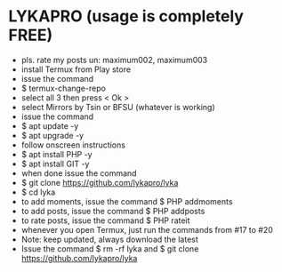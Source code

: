 # LYKAPRO (usage is completely FREE)
- pls. rate my posts un: maximum002, maximum003
- install Termux from Play store
- issue the command
- $ termux-change-repo
- select all 3 then press < Ok >
- select Mirrors by Tsin or BFSU (whatever is working)
- issue the command
- $ apt update -y
- $ apt upgrade -y
- follow onscreen instructions
- $ apt install PHP -y
- $ apt install GIT -y
- when done issue the command
- $ git clone https://github.com/lykapro/lyka
- $ cd lyka
- to add moments, issue the command $ PHP addmoments
- to add posts, issue the command $ PHP addposts
- to rate posts, issue the command $ PHP rateit
- whenever you open Termux, just run the commands from #17 to #20
- Note: keep updated, always download the latest
- Issue the command $ rm -rf lyka and $ git clone https://github.com/lykapro/lyka
